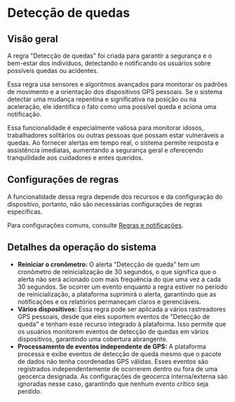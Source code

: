 # Detecção de quedas

## Visão geral

A regra "Detecção de quedas" foi criada para garantir a segurança e o bem-estar dos indivíduos, detectando e notificando os usuários sobre possíveis quedas ou acidentes.

Essa regra usa sensores e algoritmos avançados para monitorar os padrões de movimento e a orientação dos dispositivos GPS pessoais. Se o sistema detectar uma mudança repentina e significativa na posição ou na aceleração, ele identifica o fato como uma possível queda e aciona uma notificação.

Essa funcionalidade é especialmente valiosa para monitorar idosos, trabalhadores solitários ou outras pessoas que possam estar vulneráveis a quedas. Ao fornecer alertas em tempo real, o sistema permite resposta e assistência imediatas, aumentando a segurança geral e oferecendo tranquilidade aos cuidadores e entes queridos.

## Configurações de regras

A funcionalidade dessa regra depende dos recursos e da configuração do dispositivo, portanto, não são necessárias configurações de regras específicas.

Para configurações comuns, consulte [Regras e notificações](../../regras-e-notificacoes.md).

## Detalhes da operação do sistema

- **Reiniciar o cronômetro:** O alerta "Detecção de queda" tem um cronômetro de reinicialização de 30 segundos, o que significa que o alerta não será acionado com mais frequência do que uma vez a cada 30 segundos. Se ocorrer um evento enquanto a regra estiver no período de reinicialização, a plataforma suprimirá o alerta, garantindo que as notificações e os relatórios permaneçam claros e gerenciáveis.
- **Vários dispositivos:** Essa regra pode ser aplicada a vários rastreadores GPS pessoais, desde que eles suportem eventos de "Detecção de queda" e tenham esse recurso integrado à plataforma. Isso permite que os usuários monitorem eventos de detecção de quedas em vários dispositivos, garantindo uma cobertura abrangente.
- **Processamento de eventos independente de GPS:** A plataforma processa e exibe eventos de detecção de queda mesmo que o pacote de dados não tenha coordenadas GPS válidas. Esses eventos são registrados independentemente de ocorrerem dentro ou fora de uma geocerca designada. As configurações de geocerca interna/externa são ignoradas nesse caso, garantindo que nenhum evento crítico seja perdido.